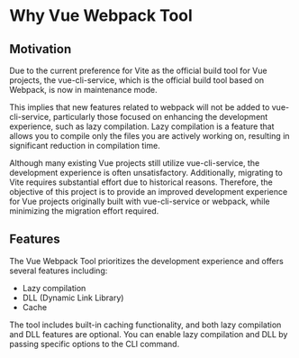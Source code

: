 # Why Vue Webpack Tool

## Motivation

Due to the current preference for Vite as the official build tool for Vue projects, the vue-cli-service, which is the official build tool based on Webpack, is now in maintenance mode.

This implies that new features related to webpack will not be added to vue-cli-service, particularly those focused on enhancing the development experience, such as lazy compilation. Lazy compilation is a feature that allows you to compile only the files you are actively working on, resulting in significant reduction in compilation time.

Although many existing Vue projects still utilize vue-cli-service, the development experience is often unsatisfactory. Additionally, migrating to Vite requires substantial effort due to historical reasons. Therefore, the objective of this project is to provide an improved development experience for Vue projects originally built with vue-cli-service or webpack, while minimizing the migration effort required.

## Features

The Vue Webpack Tool prioritizes the development experience and offers several features including:

- Lazy compilation
- DLL (Dynamic Link Library)
- Cache

The tool includes built-in caching functionality, and both lazy compilation and DLL features are optional. You can enable lazy compilation and DLL by passing specific options to the CLI command.

